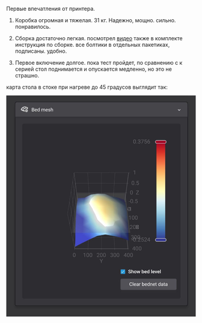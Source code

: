 Первые впечатления от принтера.

1. Коробка огромная и тяжелая. 31 кг. Надежно, мощно. сильно. понравилось.

2. Сборка достаточно легкая. посмотрел [видео]() также в комплекте инструкция по сборке. все болтики в отдельных пакетиках, подписаны. удобно.

3. Первое включение долгое. пока тест пройдет, по сравнению с к серией стол поднимается и опускается медленно, но это не страшно. 

карта стола в стоке при нагреве до 45 градусов выглядит так:

![](/images/map1.jpg) 

